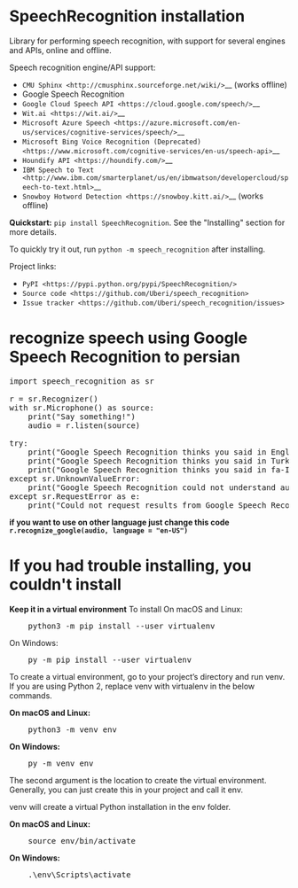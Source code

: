 SpeechRecognition installation
=================

Library for performing speech recognition, with support for several engines and APIs, online and offline.

Speech recognition engine/API support:

* `CMU Sphinx <http://cmusphinx.sourceforge.net/wiki/>`__ (works offline)
* Google Speech Recognition
* `Google Cloud Speech API <https://cloud.google.com/speech/>`__
* `Wit.ai <https://wit.ai/>`__
* `Microsoft Azure Speech <https://azure.microsoft.com/en-us/services/cognitive-services/speech/>`__
* `Microsoft Bing Voice Recognition (Deprecated) <https://www.microsoft.com/cognitive-services/en-us/speech-api>`__
* `Houndify API <https://houndify.com/>`__
* `IBM Speech to Text <http://www.ibm.com/smarterplanet/us/en/ibmwatson/developercloud/speech-to-text.html>`__
* `Snowboy Hotword Detection <https://snowboy.kitt.ai/>`__ (works offline)

**Quickstart:** ``pip install SpeechRecognition``. See the "Installing" section for more details.

To quickly try it out, run ``python -m speech_recognition`` after installing.

Project links:

-  `PyPI <https://pypi.python.org/pypi/SpeechRecognition/>`
-  `Source code <https://github.com/Uberi/speech_recognition>`
-  `Issue tracker <https://github.com/Uberi/speech_recognition/issues>`

# recognize speech using Google Speech Recognition to persian
<pre>
import speech_recognition as sr

r = sr.Recognizer()
with sr.Microphone() as source:
	print("Say something!")
	audio = r.listen(source)

try:
	print("Google Speech Recognition thinks you said in English: -  " + r.recognize_google(audio, language = "en-US"))
	print("Google Speech Recognition thinks you said in Turkish: -  " + r.recognize_google(audio, language = "tr-TR"))
	print("Google Speech Recognition thinks you said in fa-IR: -  " + r.recognize_google(audio,language='fa-IR'))
except sr.UnknownValueError:
	print("Google Speech Recognition could not understand audio")
except sr.RequestError as e:
	print("Could not request results from Google Speech Recognition service; {0}".format(e))
</pre>
**if you want to use on other language just change this code  `r.recognize_google(audio, language = "en-US")`**


# If you had trouble installing, you couldn't install

**Keep it in a virtual environment**
To install 
On macOS and Linux:
<pre>
    python3 -m pip install --user virtualenv
</pre>
On Windows:
<pre>
    py -m pip install --user virtualenv
</pre>


To create a virtual environment, go to your project’s directory and run venv. If you are using Python 2, replace venv with virtualenv in the below commands.

**On macOS and Linux:**
<pre>
    python3 -m venv env
</pre>
**On Windows:**
<pre>
    py -m venv env
</pre>
The second argument is the location to create the virtual environment. Generally, you can just create this in your project and call it env.

venv will create a virtual Python installation in the env folder.

**On macOS and Linux:**
<pre>
    source env/bin/activate
</pre>

**On Windows:**
<pre>
    .\env\Scripts\activate
</pre>
